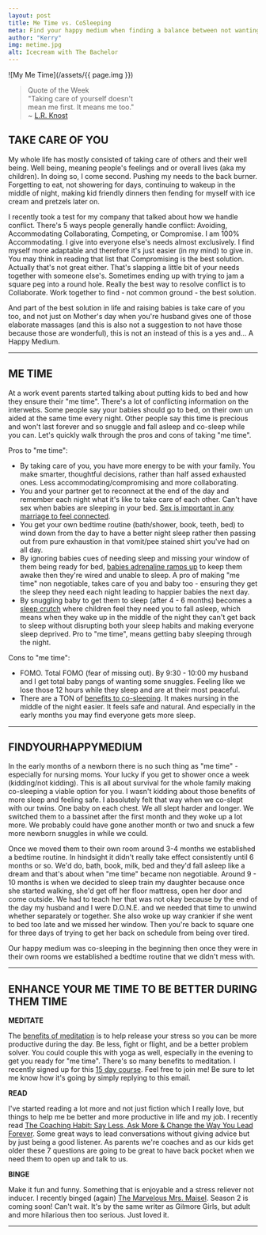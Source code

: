 ```yaml
---
layout: post
title: Me Time vs. CoSleeping
meta: Find your happy medium when finding a balance between not wanting to miss out on those evening snuggles and your "me-time".
author: "Kerry"
img: metime.jpg
alt: Icecream with The Bachelor
---
```


![My Me Time](/assets/{{ page.img }})

> Quote of the Week <br> "Taking care of yourself doesn't<br>mean me first. It means me too."<br>~  [L.R. Knost](https://www.amazon.com/gp/product/B00BJ75HRO/ref=as_li_ss_tl?ie=UTF8&linkCode=sl1&tag=mommafinds-20&linkId=4265db71a2b1f770dc879386b324837c&language=en_US)

## TAKE CARE OF YOU

My whole life has mostly consisted of taking care of others and their well being. Well being, meaning people's feelings and or overall lives (aka my children). In doing so, I come second. Pushing my needs to the back burner. Forgetting to eat, not showering for days, continuing to wakeup in the middle of night, making kid friendly dinners then fending for myself with ice cream and pretzels later on.

I recently took a test for my company that talked about how we handle conflict. There's 5 ways people generally handle conflict: Avoiding, Accommodating  Collaborating, Competing, or Compromise. I am 100% Accommodating. I give into everyone else's needs almost exclusively. I find myself more adaptable and therefore it's just easier (in my mind) to give in. You may think in reading that list that Compromising is the best solution. Actually that's not great either. That's slapping a little bit of your needs together with someone else's. Sometimes ending up with trying to jam a square peg into a round hole. Really the best way to resolve conflict is to Collaborate. Work together to find - not common ground - the best solution.

And part of the best solution in life and raising babies is take care of you too, and not just on Mother's day when you're husband gives one of those elaborate massages (and this is also not a suggestion to not have those because those are wonderful), this is not an instead of this is a yes and... A Happy Medium.

---

## ME TIME

At a work event parents started talking about putting kids to bed and how they ensure their "me time". There's a lot of conflicting information on the interwebs. Some people say your babies should go to bed, on their own un aided at the same time every night. Other people say this time is precious and won't last forever and so snuggle and fall asleep and co-sleep while you can. Let's quickly walk through the pros and cons of taking "me time".

Pros to "me time":
+ By taking care of you, you have more energy to be with your family. You make smarter, thoughtful decisions, rather than half assed exhausted ones. Less accommodating/compromising and more collaborating.
+ You and your partner get to reconnect at the end of the day and remember each night what it's like to take care of each other. Can't have sex when babies are sleeping in your bed. [Sex is important in any marriage to feel connected](https://www.popsugar.com/love/Negative-Effects-Sexless-Marriage-37248088).
+ You get your own bedtime routine (bath/shower, book, teeth, bed) to wind down from the day to have a better night sleep rather then passing out from pure exhaustion in that vomit/pee stained shirt you've had on all day.
+ By ignoring babies cues of needing sleep and missing your window of them being ready for bed, [babies adrenaline ramps up](https://www.parents.com/baby/sleep/issues/sleep-mistakes-baby-how-to-get-baby-to-sleep/?slideId=slide_111773cc-2a7a-4585-99b3-63b6295622b7#slide_111773cc-2a7a-4585-99b3-63b6295622b7) to keep them awake then they're wired and unable to sleep. A pro of making "me time" non negotiable, takes care of you and baby too - ensuring they get the sleep they need each night leading to happier babies the next day.
+ By snuggling baby to get them to sleep (after 4 - 6 months) becomes a [sleep crutch](https://goodnightsleepsite.com/florida/2016/07/28/sleep-crutch/) where children feel they need you to fall asleep, which means when they wake up in the middle of the night they can't get back to sleep without disrupting both your sleep habits and making everyone sleep deprived. Pro to "me time", means getting baby sleeping through the night.

Cons to "me time":
+ FOMO. Total FOMO (fear of missing out). By 9:30 - 10:00 my husband and I get total baby pangs of wanting some snuggles. Feeling like we lose those 12 hours while they sleep and are at their most peaceful.
+ There are a TON of [benefits to co-sleeping](https://raisedgood.com/why-co-sleeping-is-best-for-babies-and-parents/). It makes nursing in the middle of the night easier. It feels safe and natural. And especially in the early months you may find everyone gets more sleep.

---

## FINDYOURHAPPYMEDIUM

In the early months of a newborn there is no such thing as "me time" - especially for nursing moms. Your lucky if you get to shower once a week (kidding/not kidding). This is all about survival for the whole family making co-sleeping a viable option for you. I wasn't kidding about those benefits of more sleep and feeling safe. I absolutely felt that way when we co-slept with our twins. One baby on each chest. We all slept harder and longer. We switched them to a bassinet after the first month and they woke up a lot more. We probably could have gone another month or two and snuck a few more newborn snuggles in while we could.

Once we moved them to their own room around 3-4 months we established a bedtime routine. In hindsight it didn't really take effect consistently until 6 months or so. We'd do, bath, book, milk, bed and they'd fall asleep like a dream and that's about when "me time" became non negotiable. Around 9 - 10 months is when we decided to sleep train my daughter because once she started walking, she'd get off her floor mattress, open her door and come outside. We had to teach her that was not okay because by the end of the day my husband and I were D.O.N.E. and we needed that time to unwind whether separately or together. She also woke up way crankier if she went to bed too late and we missed her window. Then you're back to square one for three days of trying to get her back on schedule from being over tired.

Our happy medium was co-sleeping in the beginning then once they were in their own rooms we established a bedtime routine that we didn't mess with.

---

## ENHANCE YOUR ME TIME TO BE BETTER DURING THEM TIME

**MEDITATE**

The [benefits of meditation](https://www.youtube.com/watch?v=7TzinLzQIto) is to help release your stress so you can be more productive during the day. Be less, fight or flight, and be a better problem solver. You could couple this with yoga as well, especially in the evening to get you ready for "me time". There's so many benefits to meditation. I recently signed up for this [15 day course](https://zivameditation.com/online). Feel free to join me! Be sure to let me know how it's going by simply replying to this email.

**READ**

I've started reading a lot more and not just fiction which I really love, but things to help me be better and more productive in life and my job. I recently read [The Coaching Habit: Say Less, Ask More & Change the Way You Lead Forever](https://amzn.to/2zoNOSo). Some great ways to lead conversations without giving advice but by just being a good listener. As parents we're coaches and as our kids get older these 7 questions are going to be great to have back pocket when we need them to open up and talk to us.

**BINGE**

Make it fun and funny. Something that is enjoyable and a stress reliever not inducer. I recently binged (again) [The Marvelous Mrs. Maisel](https://amzn.to/2MXrhjd). Season 2 is coming soon! Can't wait. It's by the same writer as Gilmore Girls, but adult and more hilarious then too serious. Just loved it.

---
